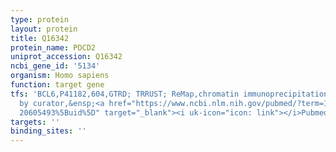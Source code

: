 ```yaml
---
type: protein
layout: protein
title: Q16342
protein_name: PDCD2
uniprot_accession: Q16342
ncbi_gene_id: '5134'
organism: Homo sapiens
function: target gene
tfs: 'BCL6,P41182,604,GTRD; TRRUST; ReMap,chromatin immunoprecipitation assay; inferred
  by curator,&ensp;<a href="https://www.ncbi.nlm.nih.gov/pubmed/?term=11854457; 17468402;
  20605493%5Buid%5D" target="_blank"><i uk-icon="icon: link"></i>Pubmed</a>'
targets: ''
binding_sites: ''
---
```


